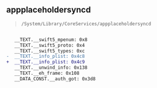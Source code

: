 ## appplaceholdersyncd

> `/System/Library/CoreServices/appplaceholdersyncd`

```diff

   __TEXT.__swift5_mpenum: 0x8
   __TEXT.__swift5_proto: 0x4
   __TEXT.__swift5_types: 0xc
-  __TEXT.__info_plist: 0x4c8
+  __TEXT.__info_plist: 0x4c9
   __TEXT.__unwind_info: 0x138
   __TEXT.__eh_frame: 0x108
   __DATA_CONST.__auth_got: 0x3d8

```
